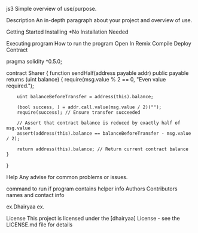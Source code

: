 js3
Simple overview of use/purpose.

Description
An in-depth paragraph about your project and overview of use.

Getting Started
Installing
*No Installation Needed

Executing program
How to run the program
Open In Remix
Compile
Deploy
Contract



pragma solidity ^0.5.0;

contract Sharer {
    function sendHalf(address payable addr) public payable returns (uint balance) {
        require(msg.value % 2 == 0, "Even value required."); 

        uint balanceBeforeTransfer = address(this).balance; 

        (bool success, ) = addr.call.value(msg.value / 2)(""); 
        require(success); // Ensure transfer succeeded

        // Assert that contract balance is reduced by exactly half of msg.value
        assert(address(this).balance == balanceBeforeTransfer - msg.value / 2);

        return address(this).balance; // Return current contract balance
    }
}


Help
Any advise for common problems or issues.

command to run if program contains helper info
Authors
Contributors names and contact info

ex.Dhairyaa ex.

License
This project is licensed under the [dhairyaa] License - see the LICENSE.md file for details
